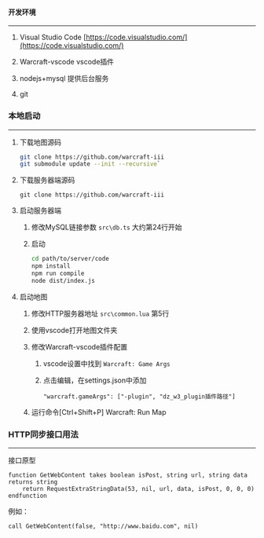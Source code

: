 #### 开发环境

---

1. Visual Studio Code [https://code.visualstudio.com/](https://code.visualstudio.com/)

2. Warcraft-vscode vscode插件

3. nodejs+mysql 提供后台服务

4. git



### 本地启动

---

1. 下载地图源码
   
   ```bash
   git clone https://github.com/warcraft-iii
   git submodule update --init --recursive`
   ```

2. 下载服务器端源码
   
     `git clone https://github.com/warcraft-iii`

3. 启动服务器端
   
   1. 修改MySQL链接参数 `src\db.ts` 大约第24行开始
   
   2. 启动
      
      ```bash
      cd path/to/server/code
      npm install
      npm run compile
      node dist/index.js
      ```

4. 启动地图
   
   1. 修改HTTP服务器地址 `src\common.lua` 第5行
   
   2. 使用vscode打开地图文件夹
   
   3. 修改Warcraft-vscode插件配置
      
      1. vscode设置中找到 `Warcraft: Game Args`
      
      2. 点击编辑，在settings.json中添加 
         
         `"warcraft.gameArgs": ["-plugin", "dz_w3_plugin插件路径"]`
   
   4. 运行命令[Ctrl+Shift+P] Warcraft: Run Map

### 

### HTTP同步接口用法

---

接口原型

```
function GetWebContent takes boolean isPost, string url, string data returns string
    return RequestExtraStringData(53, nil, url, data, isPost, 0, 0, 0)
endfunction
```



例如：

```
call GetWebContent(false, "http://www.baidu.com", nil)
```




